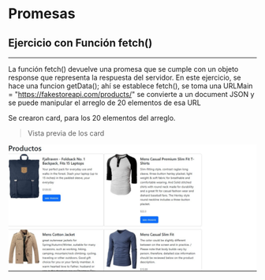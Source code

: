 # Promesas
## Ejercicio con Función fetch()

---

La función fetch() devuelve una promesa que se cumple con un objeto response que representa la respuesta del servidor. En este ejercicio, se hace una funcion getData(); ahí se establece fetch(), se toma una URLMain = "https://fakestoreapi.com/products/" se convierte a un document JSON y se puede manipular el arreglo de 20 elementos de esa URL

Se crearon card, para los 20 elementos del arreglo. 


> Vista previa de los card

![index](https://raw.githubusercontent.com/LuuOsorio/FetchAPI/refs/heads/main/images/productos.jpg)